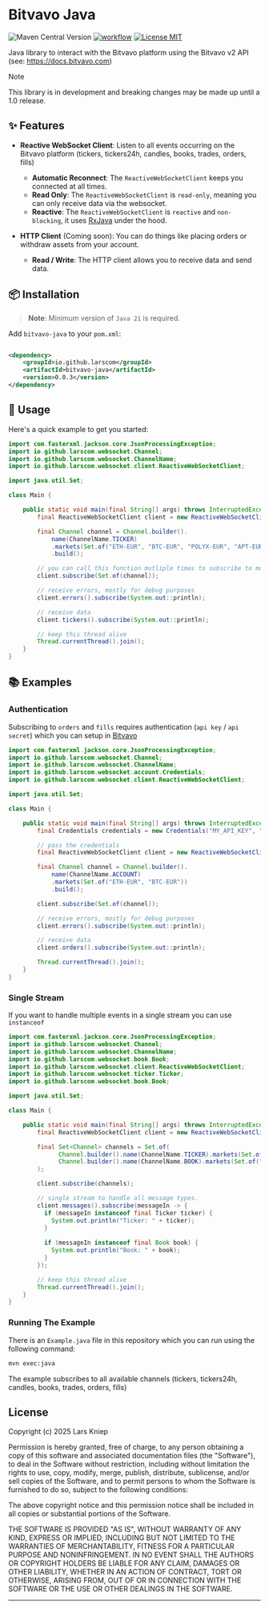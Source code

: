 # Bitvavo Java

![Maven Central Version](https://img.shields.io/maven-central/v/io.github.larscom/bitvavo-java)
[![workflow](https://github.com/larscom/bitvavo-java/actions/workflows/workflow.yml/badge.svg)](https://github.com/larscom/bitvavo-java/actions/workflows/workflow.yml)
[![License MIT](https://img.shields.io/badge/License-MIT-yellow.svg)](https://opensource.org/licenses/MIT)

Java library to interact with the Bitvavo platform using the Bitvavo v2 API (see: https://docs.bitvavo.com)

> [!NOTE]
> This library is in development and breaking changes may be made up until a 1.0 release.

## ✨ Features

- **Reactive WebSocket Client**: Listen to all events occurring on the Bitvavo platform (tickers, tickers24h, candles,
  books, trades, orders, fills)
    - **Automatic Reconnect**: The `ReactiveWebSocketClient` keeps you connected at all times.
    - **Read Only**: The `ReactiveWebSocketClient` is `read-only`, meaning you can only receive data via the websocket.
    - **Reactive**: The `ReactiveWebSocketClient` is `reactive` and `non-blocking`, it
      uses [RxJava](https://github.com/ReactiveX/RxJava) under the hood.

- **HTTP Client** (Coming soon):  You can do things like placing orders or withdraw assets from your account.
    - **Read / Write**: The HTTP client allows you to receive data and send data.

## 📦 Installation

> **Note**: Minimum version of `Java 21` is required.

Add `bitvavo-java` to your `pom.xml`:

```xml

<dependency>
    <groupId>io.github.larscom</groupId>
    <artifactId>bitvavo-java</artifactId>
    <version>0.0.3</version>
</dependency>
```

## 🔧 Usage

Here's a quick example to get you started:

```java
import com.fasterxml.jackson.core.JsonProcessingException;
import io.github.larscom.websocket.Channel;
import io.github.larscom.websocket.ChannelName;
import io.github.larscom.websocket.client.ReactiveWebSocketClient;

import java.util.Set;

class Main {

    public static void main(final String[] args) throws InterruptedException, JsonProcessingException {
        final ReactiveWebSocketClient client = new ReactiveWebSocketClient();

        final Channel channel = Channel.builder().
            name(ChannelName.TICKER)
            .markets(Set.of("ETH-EUR", "BTC-EUR", "POLYX-EUR", "APT-EUR", "VANRY-EUR"))
            .build();

        // you can call this function mutliple times to subscribe to more markets at a later moment.
        client.subscribe(Set.of(channel));

        // receive errors, mostly for debug purposes
        client.errors().subscribe(System.out::println);

        // receive data
        client.tickers().subscribe(System.out::println);

        // keep this thread alive
        Thread.currentThread().join();
    }
}
```

## 📚 Examples

### Authentication

Subscribing to `orders` and `fills` requires authentication (`api key` / `api secret`) which you can setup
in [Bitvavo](https://account.bitvavo.com/user/api)

```java
import com.fasterxml.jackson.core.JsonProcessingException;
import io.github.larscom.websocket.Channel;
import io.github.larscom.websocket.ChannelName;
import io.github.larscom.websocket.account.Credentials;
import io.github.larscom.websocket.client.ReactiveWebSocketClient;

import java.util.Set;

class Main {

    public static void main(final String[] args) throws InterruptedException, JsonProcessingException {
        final Credentials credentials = new Credentials("MY_API_KEY", "MY_API_SECRET");

        // pass the credentials
        final ReactiveWebSocketClient client = new ReactiveWebSocketClient(credentials);

        final Channel channel = Channel.builder().
            name(ChannelName.ACCOUNT)
            .markets(Set.of("ETH-EUR", "BTC-EUR"))
            .build();

        client.subscribe(Set.of(channel));

        // receive errors, mostly for debug purposes
        client.errors().subscribe(System.out::println);

        // receive data
        client.orders().subscribe(System.out::println);

        Thread.currentThread().join();
    }
}
```

### Single Stream

If you want to handle multiple events in a single stream you can use `instanceof`

```java
import com.fasterxml.jackson.core.JsonProcessingException;
import io.github.larscom.websocket.Channel;
import io.github.larscom.websocket.ChannelName;
import io.github.larscom.websocket.book.Book;
import io.github.larscom.websocket.client.ReactiveWebSocketClient;
import io.github.larscom.websocket.ticker.Ticker;
import io.github.larscom.websocket.book.Book;

import java.util.Set;

class Main {

    public static void main(final String[] args) throws InterruptedException, JsonProcessingException {
        final ReactiveWebSocketClient client = new ReactiveWebSocketClient();

        final Set<Channel> channels = Set.of(
              Channel.builder().name(ChannelName.TICKER).markets(Set.of("ETH-EUR")).build(),
              Channel.builder().name(ChannelName.BOOK).markets(Set.of("ETH-EUR")).build()
        );

        client.subscribe(channels);

        // single stream to handle all message types.
        client.messages().subscribe(messageIn -> {
          if (messageIn instanceof final Ticker ticker) {
            System.out.println("Ticker: " + ticker);
          }
  
          if (messageIn instanceof final Book book) {
            System.out.println("Book: " + book);
          }
        });

        // keep this thread alive
        Thread.currentThread().join();
    }
}
```


### Running The Example

There is an `Example.java` file in this repository which you can run using the following command:

```sh
mvn exec:java
```

The example subscribes to all available channels (tickers, tickers24h, candles,
books, trades, orders, fills)

## License

Copyright (c) 2025 Lars Kniep

Permission is hereby granted, free of charge, to any person obtaining a copy
of this software and associated documentation files (the "Software"), to deal
in the Software without restriction, including without limitation the rights
to use, copy, modify, merge, publish, distribute, sublicense, and/or sell
copies of the Software, and to permit persons to whom the Software is
furnished to do so, subject to the following conditions:

The above copyright notice and this permission notice shall be included in all
copies or substantial portions of the Software.

THE SOFTWARE IS PROVIDED "AS IS", WITHOUT WARRANTY OF ANY KIND, EXPRESS OR
IMPLIED, INCLUDING BUT NOT LIMITED TO THE WARRANTIES OF MERCHANTABILITY,
FITNESS FOR A PARTICULAR PURPOSE AND NONINFRINGEMENT. IN NO EVENT SHALL THE
AUTHORS OR COPYRIGHT HOLDERS BE LIABLE FOR ANY CLAIM, DAMAGES OR OTHER
LIABILITY, WHETHER IN AN ACTION OF CONTRACT, TORT OR OTHERWISE, ARISING FROM,
OUT OF OR IN CONNECTION WITH THE SOFTWARE OR THE USE OR OTHER DEALINGS IN THE
SOFTWARE.

---